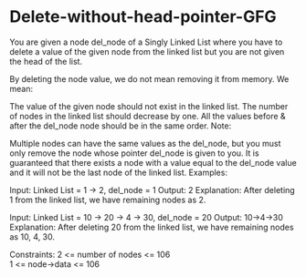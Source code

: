 # Delete-without-head-pointer-GFG
You are given a node del_node of a Singly Linked List where you have to delete a value of the given node from the linked list but you are not given the head of the list.

By deleting the node value, we do not mean removing it from memory. We mean:

The value of the given node should not exist in the linked list.
The number of nodes in the linked list should decrease by one.
All the values before & after the del_node node should be in the same order.
Note:

Multiple nodes can have the same values as the del_node, but you must only remove the node whose pointer del_node is given to you.
It is guaranteed that there exists a node with a value equal to the del_node value and it will not be the last node of the linked list.
Examples:

Input: Linked List = 1 -> 2, del_node = 1
Output: 2
Explanation: After deleting 1 from the linked list, we have remaining nodes as 2.
 
Input: Linked List = 10 -> 20 -> 4 -> 30, del_node = 20
Output: 10->4->30
Explanation: After deleting 20 from the linked list, we have remaining nodes as 10, 4, 30.

Constraints:
2 <= number of nodes <= 106  
1 <= node->data <= 106
